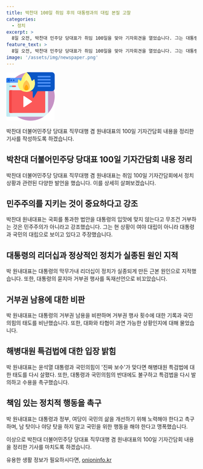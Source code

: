 ```yaml
---
title: 박찬대 100일 취임 후의 대통령과의 대립 본질 고찰
categories:
  - 정치
excerpt: >
  8일 오전, 박찬대 민주당 당대표가 취임 100일을 맞아 기자회견을 열었습니다. 그는 대통령의 거부권 행사와 국민의힘의 태도를 비판하며, 민주주의가 아니다고 주장했습니다. 또한 용산 해병 특검법을 반대하는 대통령과 국민의힘에 대해 비판하며, 이를 수용할 것을 촉구했습니다. 그는 대화와 타협이 필요하다며 대통령에게 책임을 다짐하고, 국민에 대한 사과를 촉구했습니다.
feature_text: >
  8일 오전, 박찬대 민주당 당대표가 취임 100일을 맞아 기자회견을 열었습니다. 그는 대통령의 거부권 행사와 국민의힘의 태도를 비판하며, 민주주의가 아니다고 주장했습니다. 또한 용산 해병 특검법을 반대하는 대통령과 국민의힘에 대해 비판하며, 이를 수용할 것을 촉구했습니다. 그는 대화와 타협이 필요하다며 대통령에게 책임을 다짐하고, 국민에 대한 사과를 촉구했습니다.
image: '/assets/img/newspaper.png'
---
```


<p><img src="/assets/img/news.png" alt="rentncar 속보" /></p>

<p>박찬대 더불어민주당 당대표 직무대행 겸 원내대표의 100일 기자간담회 내용을 정리한 기사를 작성하도록 하겠습니다.</p>

<h2 data-ke-size="size26">박찬대 더불어민주당 당대표 100일 기자간담회 내용 정리</h2>

<p data-ke-size="size16">박찬대 더불어민주당 당대표 직무대행 겸 원내대표는 취임 100일 기자간담회에서 정치 상황과 관련된 다양한 발언을 했습니다. 이를 상세히 살펴보겠습니다.</p>

<h2 data-ke-size="size26">민주주의를 지키는 것이 중요하다고 강조</h2>

<p data-ke-size="size16">박찬대 원내대표는 국회를 통과한 법안을 대통령의 입맛에 맞지 않는다고 무조건 거부하는 것은 민주주의가 아니라고 강조했습니다. 그는 현 상황이 여야 대립이 아니라 대통령과 국민의 대립으로 보이고 있다고 주장했습니다.</p>

<h2 data-ke-size="size26">대통령의 리더십과 정상적인 정치가 실종된 원인 지적</h2>

<p data-ke-size="size16">박 원내대표는 대통령의 막무가내 리더십이 정치가 실종되게 만든 근본 원인으로 지적했습니다. 또한, 대통령의 묻지마 거부권 행사를 독재선언으로 비꼬았습니다.</p>

<h2 data-ke-size="size26">거부권 남용에 대한 비판</h2>

<p data-ke-size="size16">박 원내대표는 대통령의 거부권 남용을 비판하며 거부권 행사 횟수에 대한 기록과 국민의힘의 태도를 비난했습니다. 또한, 대화와 타협이 과연 가능한 상황인지에 대해 물었습니다.</p>

<h2 data-ke-size="size26">해병대원 특검법에 대한 입장 밝힘</h2>

<p data-ke-size="size16">박 원내대표는 윤석열 대통령과 국민의힘이 '진짜 보수'가 맞다면 해병대원 특검법에 대한 태도를 다시 살폈다. 또한, 대통령과 국민의힘의 반대에도 불구하고 특검법을 다시 발의하고 수용을 촉구했습니다.</p>

<h2 data-ke-size="size26">책임 있는 정치적 행동을 촉구</h2>

<p data-ke-size="size16">박 원내대표는 대통령과 정부, 여당이 국민의 삶을 개선하기 위해 노력해야 한다고 촉구하며, 남 탓이나 야당 탓을 하지 말고 국민을 위한 행동을 해야 한다고 맹폭했습니다.</p>

<p>이상으로 박찬대 더불어민주당 당대표 직무대행 겸 원내대표의 100일 기자간담회 내용을 정리한 기사를 마치도록 하겠습니다.</p>
유용한 생활 정보가 필요하시다면, <a href="https://onioninfo.kr" rel="dofollow">onioninfo.kr</a>


